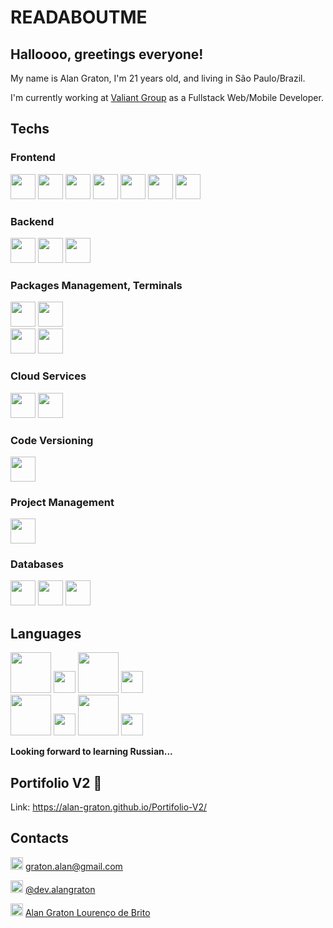 # READABOUTME

## Halloooo, greetings everyone!
My name is Alan Graton, I'm 21 years old, and living in São Paulo/Brazil.

I'm currently working at [Valiant Group](https://valiantgroup.com.br/) as a Fullstack Web/Mobile Developer.

## Techs

### Frontend

<div>
  <img src="https://cdn.jsdelivr.net/gh/devicons/devicon/icons/react/react-original.svg" width="40" />
  <img src="https://cdn.jsdelivr.net/gh/devicons/devicon/icons/javascript/javascript-original.svg" width="40" />
  <img src="https://cdn.jsdelivr.net/gh/devicons/devicon/icons/typescript/typescript-original.svg" width="40" />
  <img src="https://cdn.jsdelivr.net/gh/devicons/devicon/icons/sass/sass-original.svg" width="40" />
  <img src="https://cdn.jsdelivr.net/gh/devicons/devicon/icons/html5/html5-original.svg" width="40" />
  <img src="https://cdn.jsdelivr.net/gh/devicons/devicon/icons/css3/css3-original.svg" width="40" />
  <img src="https://github.com/Alan-Graton/Alan-Graton/assets/71227163/9ddfe2ba-1ced-4555-a5ca-312b9c109076" width="40" />
</div>

### Backend

<div>
  <img src="https://github.com/Alan-Graton/Alan-Graton/assets/71227163/8fc4df6a-b920-4db0-99c5-e2c0b7f1a8b4" width="40" />
  <img src="https://cdn.jsdelivr.net/gh/devicons/devicon/icons/nodejs/nodejs-original.svg" width="40" />
  <img src="https://cdn.jsdelivr.net/gh/devicons/devicon/icons/typescript/typescript-original.svg" width="40" />
</div>

### Packages Management, Terminals

<div>
  <img src="https://cdn.jsdelivr.net/gh/devicons/devicon/icons/npm/npm-original-wordmark.svg" width="40" />
  <img src="https://github.com/Alan-Graton/Alan-Graton/assets/71227163/6d1c3164-39f4-4fd2-ae05-561a472bb922" width="40" />
  <br/ >
  <img src="https://github.com/Alan-Graton/Alan-Graton/assets/71227163/a5e55dc9-fc65-4a91-b59a-9a4adb74d7d8" width="40" />
  <img src="https://cdn.jsdelivr.net/gh/devicons/devicon/icons/bash/bash-original.svg" width="40" />
</div>

### Cloud Services

<div>
  <img src="https://github.com/Alan-Graton/Alan-Graton/assets/71227163/412ee062-2396-4cff-81e3-aeb7ef713abb" width="40" />
  <img src="https://cdn.jsdelivr.net/gh/devicons/devicon/icons/googlecloud/googlecloud-original.svg" width="40" />
</div>

### Code Versioning

<div>
  <img src="https://cdn.jsdelivr.net/gh/devicons/devicon/icons/git/git-original.svg" width="40" />
</div>

### Project Management

<div>
  <img src="https://cdn.jsdelivr.net/gh/devicons/devicon/icons/jira/jira-original.svg" width="40" />
</div>

### Databases

<div>
  <img src="https://github.com/Alan-Graton/Alan-Graton/assets/71227163/07339ef1-34d3-4ae9-b845-8a07e5a73832" width="40" />
  <img src="https://cdn.jsdelivr.net/gh/devicons/devicon/icons/mysql/mysql-original.svg" width="40" />
  <img src="https://github.com/Alan-Graton/Alan-Graton/assets/71227163/a052d18a-c0b6-4923-b126-c09baeb98d17" width="40" />
</div>

## Languages
<div>
  <img src="https://github.com/Alan-Graton/Alan-Graton/assets/71227163/24b34538-cd75-47b5-a9b5-13bc59b10ac2" width="65" /> 
  <img src="https://github.com/Alan-Graton/Alan-Graton/assets/71227163/712b8e1c-27df-4dab-9cc2-af1da5574b72" width="35" />

  <img src="https://github.com/Alan-Graton/Alan-Graton/assets/71227163/f0c95a73-7059-486f-83a1-585675bbc07f" width="65" /> 
  <img src="https://github.com/Alan-Graton/Alan-Graton/assets/71227163/712b8e1c-27df-4dab-9cc2-af1da5574b72" width="35" />
</div>

<div>
  <img src="https://github.com/Alan-Graton/Alan-Graton/assets/71227163/bdcc7014-714c-4c62-b89e-80119a36de04" width="65" />
  <img src="https://github.com/Alan-Graton/Alan-Graton/assets/71227163/14d7c61d-0aa6-4cf4-95e3-bc26467996ee" width="35" />

  <img src="https://github.com/Alan-Graton/Alan-Graton/assets/71227163/48fb7774-7b94-45e2-ab13-bc6fd7f178f7" width="65" />
  <img src="https://github.com/Alan-Graton/Alan-Graton/assets/71227163/14d7c61d-0aa6-4cf4-95e3-bc26467996ee" width="35" />
</div>

**Looking forward to learning Russian...**

## Portifolio V2 🚧
Link: https://alan-graton.github.io/Portifolio-V2/

## Contacts

<img src="https://github.com/Alan-Graton/Alan-Graton/assets/71227163/304f1d19-691b-4839-ac85-770efa6b1a54" width="20" /> graton.alan@gmail.com

<img src="https://github.com/Alan-Graton/Alan-Graton/assets/71227163/2302bb9a-7478-4f24-9fbc-e4f8bbb6ef2d" width="20" /> [@dev.alangraton](https://www.instagram.com/dev.alangraton/)

<img src="https://github.com/Alan-Graton/Alan-Graton/assets/71227163/0387ce27-373c-454e-94c4-367071dfc619" width="20" /> [Alan Graton Lourenço de Brito](https://www.linkedin.com/in/alan-graton-louren%C3%A7o-de-brito-2695571b5/)
